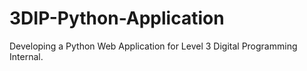 # 3DIP-Python-Application
Developing a Python Web Application for Level 3 Digital Programming Internal.
